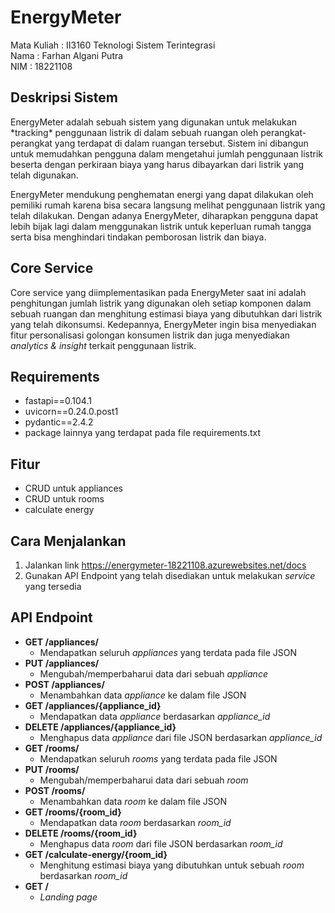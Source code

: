 # EnergyMeter

Mata Kuliah : II3160 Teknologi Sistem Terintegrasi <br/>
Nama : Farhan Algani Putra <br/>
NIM : 18221108

## Deskripsi Sistem
<p>
EnergyMeter adalah sebuah sistem yang digunakan untuk melakukan *tracking* penggunaan listrik di dalam sebuah ruangan oleh perangkat-perangkat yang terdapat di dalam ruangan tersebut. Sistem ini dibangun untuk memudahkan pengguna dalam mengetahui jumlah penggunaan listrik beserta dengan perkiraan biaya yang harus dibayarkan dari listrik yang telah digunakan.
</p>
<p>
EnergyMeter mendukung penghematan energi yang dapat dilakukan oleh pemiliki rumah karena bisa secara langsung melihat penggunaan listrik yang telah dilakukan. Dengan adanya EnergyMeter, diharapkan pengguna dapat lebih bijak lagi dalam menggunakan listrik untuk keperluan rumah tangga serta bisa menghindari tindakan pemborosan listrik dan biaya.
</p>

## Core Service
Core service yang diimplementasikan pada EnergyMeter saat ini adalah penghitungan jumlah listrik yang digunakan oleh setiap komponen dalam sebuah ruangan dan menghitung estimasi biaya yang dibutuhkan dari listrik yang telah dikonsumsi. Kedepannya, EnergyMeter ingin bisa menyediakan fitur personalisasi golongan konsumen listrik dan juga menyediakan *analytics & insight* terkait penggunaan listrik.

## Requirements
- fastapi==0.104.1
- uvicorn==0.24.0.post1
- pydantic==2.4.2
- package lainnya yang terdapat pada file requirements.txt

## Fitur
- CRUD untuk appliances
- CRUD untuk rooms
- calculate energy

## Cara Menjalankan
1. Jalankan link https://energymeter-18221108.azurewebsites.net/docs
2. Gunakan API Endpoint yang telah disediakan untuk melakukan *service* yang tersedia

## API Endpoint
- **GET /appliances/**
    - Mendapatkan seluruh *appliances* yang terdata pada file JSON
- **PUT /appliances/**
    - Mengubah/memperbaharui data dari sebuah *appliance*
- **POST /appliances/**
    - Menambahkan data *appliance* ke dalam file JSON
- **GET /appliances/{appliance_id}**
    - Mendapatkan data *appliance* berdasarkan *appliance_id*
- **DELETE /appliances/{appliance_id}**
    - Menghapus data *appliance* dari file JSON berdasarkan *appliance_id*
- **GET /rooms/**
    - Mendapatkan seluruh *rooms* yang terdata pada file JSON
- **PUT /rooms/**
    - Mengubah/memperbaharui data dari sebuah *room*
- **POST /rooms/**
    - Menambahkan data *room* ke dalam file JSON
- **GET /rooms/{room_id}**
    - Mendapatkan data *room* berdasarkan *room_id*
- **DELETE /rooms/{room_id}**
    - Menghapus data *room* dari file JSON berdasarkan *room_id*
- **GET /calculate-energy/{room_id}**
    - Menghitung estimasi biaya yang dibutuhkan untuk sebuah *room* berdasarkan *room_id*
- **GET /**
    - *Landing page*